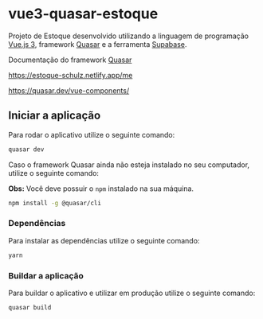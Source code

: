 # vue3-quasar-estoque

Projeto de Estoque desenvolvido utilizando a linguagem de programação [Vue.js 3](https://vuejs.org/), framework [Quasar](https://quasar.dev/) e a ferramenta [Supabase](https://supabase.com/).

Documentação do framework [Quasar](https://quasar.dev/vue-components/)

<https://estoque-schulz.netlify.app/me>

<https://quasar.dev/vue-components/>

## Iniciar a aplicação

Para rodar o aplicativo utilize o seguinte comando:

```bash
quasar dev
```

Caso o framework Quasar ainda não esteja instalado no seu computador, utilize o seguinte comando:

**Obs:** Você deve possuir o `npm` instalado na sua máquina.

```bash
npm install -g @quasar/cli
```

### Dependências

Para instalar as dependências utilize o seguinte comando:

```bash
yarn
```

### Buildar a aplicação

Para buildar o aplicativo e utilizar em produção utilize o seguinte comando:

```bash
quasar build
```
